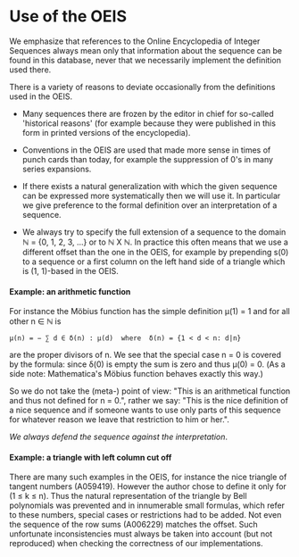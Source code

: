 # Use of the OEIS

We emphasize that references to the Online Encyclopedia of Integer Sequences always mean only that information about the sequence can be found in this database, never that we necessarily implement the definition used there.

There is a variety of reasons to deviate occasionally from the definitions used in the OEIS.

* Many sequences there are frozen by the editor in chief for so-called 'historical reasons' (for example because they were published in this form in printed versions of the encyclopedia).

* Conventions in the OEIS are used that made more sense in times of punch cards than today, for example the suppression of 0's in many series expansions.

* If there exists a natural generalization with which the given sequence can be expressed more systematically then we will use it. In particular we give preference to the formal definition over an interpretation of a sequence.

* We always try to specify the full extension of a sequence to the domain ℕ = {0, 1, 2, 3, ...} or to ℕ X ℕ. In practice this often means that we use a different offset than the one in the OEIS, for example by prepending s(0) to a sequence or a first column on the left hand side of a triangle which is (1, 1)-based in the OEIS.

#### Example: an arithmetic function

For instance the Möbius function has the simple definition μ(1) = 1 and for all other n ∈ ℕ is

    μ(n) = − ∑ d ∈ δ(n) : μ(d)  where  δ(n) = {1 < d < n: d|n}

are the proper divisors of n. We see that the special case n = 0 is covered by the formula: since δ(0) is empty the sum is zero and thus μ(0) = 0. (As a side note: Mathematica's Möbius function behaves exactly this way.)

So we do not take the (meta-) point of view: "This is an arithmetical function and thus not defined for n = 0.", rather we say: "This is the nice definition of a nice sequence and if someone wants to use only parts of this sequence for whatever reason we leave that restriction to him or her.".

_We always defend the sequence against the interpretation_.

#### Example: a triangle with left column cut off

There are many such examples in the OEIS, for instance the nice triangle of tangent numbers (A059419). However the author chose to define it only for (1 ≤ k ≤ n). Thus the natural representation of the triangle by Bell polynomials was prevented and in innumerable small formulas, which refer to these numbers, special cases or restrictions had to be added. Not even the sequence of the row sums (A006229) matches the offset. Such unfortunate inconsistencies must always be taken into account (but not reproduced) when checking the correctness of our implementations.
